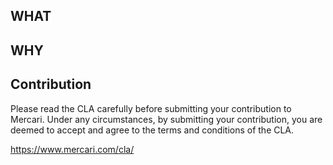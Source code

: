 ## WHAT

<!-- Please describe what change you would like to make -->

## WHY

<!-- Please describe why you would like to make the change -->

## Contribution

<!-- Do not delete this section -->

Please read the CLA carefully before submitting your contribution to Mercari.
Under any circumstances, by submitting your contribution, you are deemed to accept and agree to the terms and conditions of the CLA.

https://www.mercari.com/cla/

